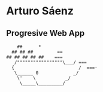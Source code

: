 # Arturo Sáenz 
## Progresive Web App 



    	##	    *
      ## ## ##         ==
    ## ## ## ## ##    ===
       /"""""""""""""""""\___/ ===
      {                        /  ===-
       \______ 0             _/
        \'    \           _/
         \_____\_________/
